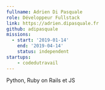 ```yaml
---
fullname: Adrien Di Pasquale
role: Développeur Fullstack
link: https://adrien.dipasquale.fr
github: adipasquale
missions:
  - start: '2019-01-14'
    end: '2019-04-14'
    status: independent
startups:
    - codedutravail
---
```


Python, Ruby on Rails et JS
